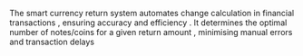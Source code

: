The smart currency return system automates change calculation in financial transactions , ensuring accuracy and efficiency . It determines the optimal number of notes/coins for a given return amount , minimising manual errors and transaction delays

